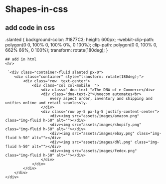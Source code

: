 # Shapes-in-css
## add code in css
  <div>
  .slanted {
        background-color: #1877C3;
        height: 600px;
        -webkit-clip-path: polygon(0 0, 100% 0, 100% 0%, 0 100%);
        clip-path: polygon(0 0, 100% 0, 662% 66%, 0 100%);
        transform: rotate(180deg);
    }
  
    ## add in html
    <hr>
    
     `<div class="container-fluid slanted px-0">
        <div class="container" style="transform: rotate(180deg);">
            <div class="row  text-center">
                <div class="col col-mobile  ">
                    <div class=" dna-text ">The DNA of e-Commerce</div>
                    <div class="dna-text-2">Unoecom automates<br>
                        every aspect order, inventory and shipping and unifies online and retail seamlessly.
                    </div>
                    <div class="row py-5 px-lg-5 justify-content-center">
                        <div><img src="assets/images/amazon.png" class="img-fluid h-50" alt=""></div>
                        <div><img src="assets/images/shopify.png" class="img-fluid h-50" alt=""></div>
                        <div><img src="assets/images/ebay.png" class="img-fluid h-50" alt=""></div>
                        <div><img src="assets/images/dhl.png" class="img-fluid h-50" alt=""></div>
                        <div><img src="assets/images/fedex.png" class="img-fluid h-50" alt=""></div>
                    </div>
                </div>
            </div>
        </div>
    </div>
